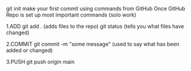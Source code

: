 git init
make your first commit using commands from GitHub
Once GitHub Repo is set up
most important commands (solo work)

1.ADD
  git add . (adds files to the repo)
  git status (tells you what files have changed)

2.COMMIT 
  git commit -m "some message" (used to say what has been added or changed)

3.PUSH
  git push origin main
